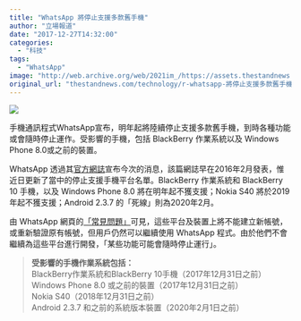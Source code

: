 ```yaml
---
title: "WhatsApp 將停止支援多款舊手機"
author: "立場報道"
date: "2017-12-27T14:32:00"
categories:
  - "科技"
tags:
  - "WhatsApp"
image: "http://web.archive.org/web/2021im_/https://assets.thestandnews.com/media/photos/wts-01_2dSP9.png"
original_url: "thestandnews.com/technology/r-whatsapp-將停止支援多款舊手機"
---
```

![](http://web.archive.org/web/2021im_/https://assets.thestandnews.com/media/photos/wts-01_2dSP9.png)

手機通訊程式WhatsApp宣布，明年起將陸續停止支援多款舊手機，到時各種功能或會隨時停止運作。受影響的手機，包括 BlackBerry 作業系統以及 Windows Phone 8.0或之前的裝置。

WhatsApp 透過其[官方網誌](http://web.archive.org/web/20211229132626/https://blog.whatsapp.com/10000617/WhatsApp-support-for-mobile-devices)宣布今次的消息，該篇網誌早在2016年2月發表，惟近日更新了當中的停止支援手機平台名單。BlackBerry 作業系統和 BlackBerry 10 手機，以及 Windows Phone 8.0 將在明年起不獲支援；Nokia S40 將於2019年起不獲支援；Android 2.3.7 的「死線」則為2020年2月。

由 WhatsApp 網頁的[「常見問題」](http://web.archive.org/web/20211229132626/https://faq.whatsapp.com/en/bb/26000006/?lang=zh_tw)可見，這些平台及裝置上將不能建立新帳號，或重新驗證原有帳號，但用戶仍然可以繼續使用 WhatsApp 程式。由於他們不會繼續為這些平台進行開發，「某些功能可能會隨時停止運行」。

> **受影響的手機作業系統包括：**  
> BlackBerry作業系統和BlackBerry 10手機（2017年12月31日之前）  
> Windows Phone 8.0 或之前的裝置（2017年12月31日之前）  
> Nokia S40（2018年12月31日之前）  
> Android 2.3.7 和之前的系統版本裝置（2020年2月1日之前）